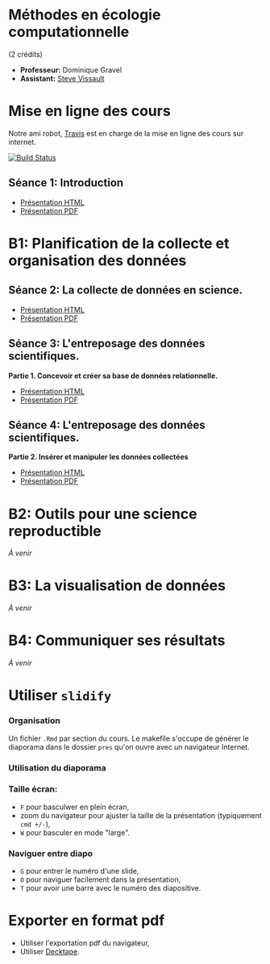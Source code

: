 # Méthodes en écologie computationnelle
(2 crédits)

- **Professeur:** Dominique Gravel
- **Assistant:** [Steve Vissault](https://github.com/SteveViss)

# Mise en ligne des cours

Notre ami robot, [Travis](https://travis-ci.org) est en charge de la mise en ligne des cours sur internet.

[![Build Status](https://travis-ci.org/EcoNumUdS/BIO500.svg?branch=master)](https://travis-ci.org/EcoNumUdS/BIO500)

## Séance 1: Introduction

- [Présentation HTML](https://econumuds.github.io/BIO109/cours1)
- [Présentation PDF](./cours1/pres/assets/pdf/S1-BIO109.pdf)

# B1: Planification de la collecte et organisation des données

## Séance 2: La collecte de données en science.

- [Présentation HTML](https://econumuds.github.io/BIO500/cours2)
- [Présentation PDF](./cours2/pres/assets/pdf/S2-BIO500.pdf)

## Séance 3: L'entreposage des données scientifiques.

**Partie 1. Concevoir et créer sa base de données relationnelle.**

- [Présentation HTML](https://econumuds.github.io/BIO500/cours3)
- [Présentation PDF](./cours3/pres/assets/pdf/S3-BIO500.pdf)

## Séance 4: L'entreposage des données scientifiques.

**Partie 2. Insérer et manipuler les données collectées**

- [Présentation HTML](https://econumuds.github.io/BIO500/cours4)
- [Présentation PDF](./cours4/pres/assets/pdf/S4-BIO500.pdf)

# B2: Outils pour une science reproductible

*À venir*

# B3: La visualisation de données

*À venir*

# B4: Communiquer ses résultats

*À venir*

# Utiliser `slidify`

### Organisation

Un fichier `.Rmd` par section du cours. Le makefile s'occupe de générer le
diaporama dans le dossier `pres` qu'on ouvre avec un navigateur Internet.

### Utilisation du diaporama

### Taille écran:

  - `F` pour basculwer en plein écran,
  - zoom du navigateur pour ajuster la taille de la présentation (typiquement `cmd +/-`),
  - `W` pour basculer en mode "large".

### Naviguer entre diapo

  - `G` pour entrer le numéro d'une slide,
  - `O` pour naviguer facilement dans la présentation,
  - `T` pour avoir une barre avec le numéro des diapositive.


# Exporter en format pdf

- Utiliser l'exportation pdf du navigateur,
- Utiliser [Decktape](https://github.com/astefanutti/decktape).
